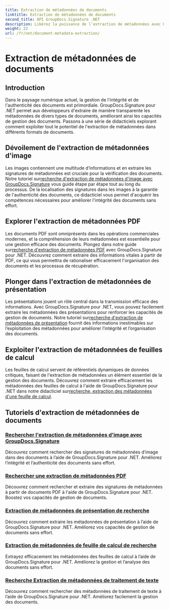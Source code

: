 ```yaml
---
title: Extraction de métadonnées de documents
linktitle: Extraction de métadonnées de documents
second_title: API GroupDocs.Signature .NET
description: Libérez la puissance de l’extraction de métadonnées avec GroupDocs.Signature pour .NET. Apprenez à rechercher et à extraire des métadonnées de documents sans effort pour une gestion améliorée.
weight: 22
url: /fr/net/document-metadata-extraction/
---
```


# Extraction de métadonnées de documents


## Introduction

Dans le paysage numérique actuel, la gestion de l'intégrité et de l'authenticité des documents est primordiale. GroupDocs.Signature pour .NET permet aux développeurs d'extraire de manière transparente les métadonnées de divers types de documents, améliorant ainsi les capacités de gestion des documents. Passons à une série de didacticiels explorant comment exploiter tout le potentiel de l'extraction de métadonnées dans différents formats de documents.

## Dévoilement de l'extraction de métadonnées d'image
 Les images contiennent une multitude d’informations et en extraire les signatures de métadonnées est cruciale pour la vérification des documents. Notre tutoriel sur[recherche d'extraction de métadonnées d'image avec GroupDocs.Signature](./search-image-metadata-extraction/) vous guide étape par étape tout au long du processus. De la localisation des signatures dans les images à la garantie de l'authenticité des documents, ce didacticiel vous permet d'acquérir les compétences nécessaires pour améliorer l'intégrité des documents sans effort.

## Explorer l'extraction de métadonnées PDF
Les documents PDF sont omniprésents dans les opérations commerciales modernes, et la compréhension de leurs métadonnées est essentielle pour une gestion efficace des documents. Plongez dans notre guide sur[recherche d'extraction de métadonnées PDF](./search-pdf-metadata-extraction/) avec GroupDocs.Signature pour .NET. Découvrez comment extraire des informations vitales à partir de PDF, ce qui vous permettra de rationaliser efficacement l'organisation des documents et les processus de récupération.

## Plonger dans l'extraction de métadonnées de présentation
 Les présentations jouent un rôle central dans la transmission efficace des informations. Avec GroupDocs.Signature pour .NET, vous pouvez facilement extraire les métadonnées des présentations pour renforcer les capacités de gestion de documents. Notre tutoriel sur[recherche d'extraction de métadonnées de présentation](./search-presentation-metadata-extraction/) fournit des informations inestimables sur l’exploitation des métadonnées pour améliorer l’intégrité et l’organisation des documents.

## Exploiter l'extraction de métadonnées de feuilles de calcul
Les feuilles de calcul servent de référentiels dynamiques de données critiques, faisant de l'extraction de métadonnées un élément essentiel de la gestion des documents. Découvrez comment extraire efficacement les métadonnées des feuilles de calcul à l'aide de GroupDocs.Signature pour .NET dans notre didacticiel sur[recherche, extraction des métadonnées d'une feuille de calcul](./search-spreadsheet-metadata-extraction/). 

## Tutoriels d'extraction de métadonnées de documents
### [Rechercher l'extraction de métadonnées d'image avec GroupDocs.Signature](./search-image-metadata-extraction/)
Découvrez comment rechercher des signatures de métadonnées d’image dans des documents à l’aide de GroupDocs.Signature pour .NET. Améliorez l’intégrité et l’authenticité des documents sans effort.
### [Rechercher une extraction de métadonnées PDF](./search-pdf-metadata-extraction/)
Découvrez comment rechercher et extraire des signatures de métadonnées à partir de documents PDF à l'aide de GroupDocs.Signature pour .NET. Boostez vos capacités de gestion de documents.
### [Extraction de métadonnées de présentation de recherche](./search-presentation-metadata-extraction/)
Découvrez comment extraire les métadonnées de présentation à l’aide de GroupDocs.Signature pour .NET. Améliorez vos capacités de gestion de documents sans effort.
### [Extraction de métadonnées de feuille de calcul de recherche](./search-spreadsheet-metadata-extraction/)
Extrayez efficacement les métadonnées des feuilles de calcul à l’aide de GroupDocs.Signature pour .NET. Améliorez la gestion et l’analyse des documents sans effort.
### [Recherche Extraction de métadonnées de traitement de texte](./search-word-processing-metadata-extraction/)
Découvrez comment rechercher des métadonnées de traitement de texte à l’aide de GroupDocs.Signature pour .NET. Améliorez facilement la gestion des documents.
